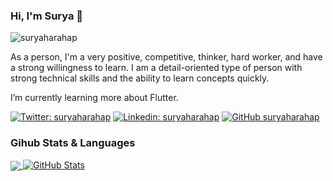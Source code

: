 ### Hi, I'm Surya 👋
<p align="left"> <img src="https://komarev.com/ghpvc/?username=suryaharahap&label=Views&color=blue&style=plastic" alt="suryaharahap" /> </p>

As a person, I'm a very positive, competitive, thinker, hard worker, and have a strong willingness to learn. I am a detail-oriented type of person with strong technical skills and the ability to learn concepts quickly. 

I’m currently learning more about Flutter.


[![Twitter: suryaharahap](https://img.shields.io/twitter/follow/SuryaHarahap18?style=social)](https://twitter.com/SuryaHarahap18)
[![Linkedin: suryaharahap](https://img.shields.io/badge/-suryaharahap-blue?style=flat-square&logo=Linkedin&logoColor=white&link=https://www.linkedin.com/in/suryaharahap)](https://www.linkedin.com/in/suryaharahap)
[![GitHub suryaharahap](https://img.shields.io/github/followers/suryaharahap?label=follow&style=social)](https://github.com/suryaharahap)

### Gihub Stats & Languages

<a href="https://github.com/suryaharahap">
  <img align="center" src="https://github-readme-stats.vercel.app/api/top-langs/?username=suryaharahap&theme=light&hide_langs_below=1" />
</a>
<a href="https://github.com/suryaharahap">
 <img align="top" src="https://github-readme-stats.vercel.app/api?username=suryaharahap&amp;show_icons=true&amp;count_private=true&amp;theme=cobalt" alt="GitHub Stats"/>
</a>
